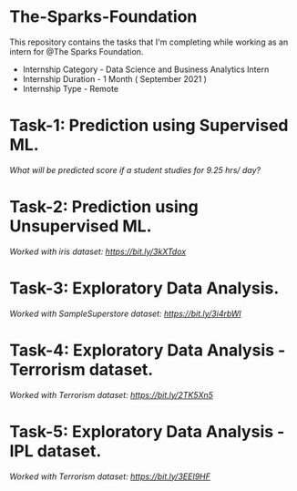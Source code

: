 # The-Sparks-Foundation

This repository contains the tasks that I'm completing while working as an intern for @The Sparks Foundation.

* Internship Category - Data Science and Business Analytics Intern
* Internship Duration - 1 Month ( September 2021 )
* Internship Type - Remote

# Task-1: Prediction using Supervised ML.
_What will be predicted score if a student studies for 9.25 hrs/ day?_

# Task-2: Prediction using Unsupervised ML.
_Worked with iris dataset: https://bit.ly/3kXTdox_

# Task-3: Exploratory Data Analysis.
_Worked with SampleSuperstore dataset: https://bit.ly/3i4rbWl_

# Task-4: Exploratory Data Analysis - Terrorism dataset.
_Worked with Terrorism dataset: https://bit.ly/2TK5Xn5_

# Task-5: Exploratory Data Analysis - IPL dataset.
_Worked with Terrorism dataset: https://bit.ly/3EEI9HF_
